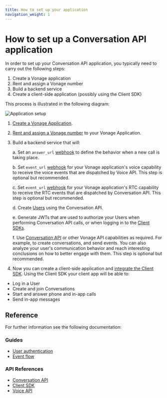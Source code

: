 ```yaml
---
title: How to set up your application
navigation_weight: 1
---
```


# How to set up a Conversation API application

In order to set up your Conversation API application, you typically need to carry out the following steps:

1. Create a Vonage application
2. Rent and assign a Vonage number
3. Build a backend service
4. Create a client-side application (possibly using the Client SDK)

This process is illustrated in the following diagram:

![Application setup](/images/conversation-api/conv-app-setup.png)

1. [Create a Vonage Application](/application/overview#creating-applications).

2. [Rent and assign a Vonage number](/numbers/guides/number-management#rent-a-virtual-number) to your Vonage Application.

3. Build a backend service that will:

    a. Set an `answer_url` [webhook](/application/overview#webhooks) to define the behavior when a new call is taking place.

    b. Set `event_url` [webhook](/voice/voice-api/webhook-reference#event-webhook) for your Vonage application's voice capability to receive the voice events that are dispatched by Voice API. This step is optional but recommended.

    c. Set `event_url` [webhook](/application/overview#webhook-types) for your Vonage application's RTC capability to receive the RTC events that are dispatched by Conversation API. This step is optional but recommended.
    
    d. Create [Users](/conversation/concepts/user) using the Conversation API.

    e. Generate JWTs that are used to authorize your Users when performing Conversation API calls, or when logging in to the [Client SDKs](/client-sdk/setup/add-sdk-to-your-app).

    f. Use [Conversation API](/conversation/api-reference) or other Vonage API capabilities as required. For example, to create conversations, and send events. You can also analyze your user's communication behavior and reach interesting conclusions on how to better engage with them. This step is optional but recommended.

4. Now you can create a client-side application and [integrate the Client SDK](/client-sdk/setup/add-sdk-to-your-app/). Using the Client SDK your client app will be able to:

* Log in a User
* Create and join Conversations
* Start and answer phone and in-app calls
* Send in-app messages

## Reference

For further information see the following documentation:

### Guides

* [User authentication](/conversation/guides/user-authentication)
* [Event flow](/conversation/guides/event-flow)

### API References

* [Conversation API](/api/conversation)
* [Client SDK](/client-sdk/overview)
* [Voice API](/voice/voice-api/overview)

